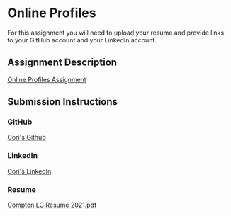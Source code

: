
# Online Profiles
For this assignment you will need to upload your resume and provide links to your GitHub account and your LinkedIn account.

## Assignment Description
[Online Profiles Assignment](https://education.launchcode.org/liftoff/modules/assignments/online-profiles)

## Submission Instructions
 
### GitHub
[Cori's Github](https://github.com/clkcompton)
 
### LinkedIn
[Cori's LinkedIn](www.linkedin.com/in/cori-compton)

### Resume
[Compton LC Resume 2021.pdf](https://github.com/clkcompton/liftoff-assignments/files/6327815/Compton.LC.Resume.2021.pdf)
